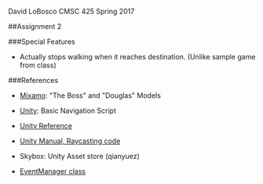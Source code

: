 David LoBosco
CMSC 425
Spring 2017

##Assignment 2

###Special Features
- Actually stops walking when it reaches destination. (Unlike sample game from class)

###References

- [Mixamo](https://www.mixamo.com): "The Boss" and "Douglas" Models

- [Unity](https://unity3d.com/learn/tutorials/topics/navigation/navmesh-agent): Basic Navigation Script

- [Unity Reference](https://docs.unity3d.com/Manual)

- [Unity Manual, Raycasting code](https://docs.unity3d.com/Manual/nav-MoveToClickPoint.html)

- Skybox: Unity Asset store (qianyuez)

- [EventManager class](https://unity3d.com/learn/tutorials/topics/scripting/events-creating-simple-messaging-system?playlist=17117)